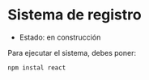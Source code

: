 # Sistema de registro
- Estado: en construcción

Para ejecutar el sistema, debes poner:

```npm instal react```
